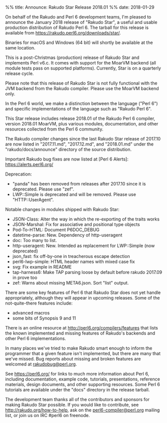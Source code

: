 %% title: Announce: Rakudo Star Release 2018.01
%% date: 2018-01-29

On behalf of the Rakudo and Perl 6 development teams, I'm pleased to
announce the January 2018 release of "Rakudo Star", a useful and
usable production distribution of Rakudo Perl 6. The tarball for this
release is available from <a href="https://rakudo.perl6.org/downloads/star/">https://rakudo.perl6.org/downloads/star/</a>.

Binaries for macOS and Windows (64 bit) will shortly be available at
the same location.

This is a post-Christmas (production) release of Rakudo Star and
implements Perl v6.c. It comes with support for the MoarVM backend
(all module tests pass on supported platforms). Currently, Star is on
a quarterly release cycle.

Please note that this release of Rakudo Star is not fully functional
with the JVM backend from the Rakudo compiler. Please use the MoarVM
backend only.

In the Perl 6 world, we make a distinction between the language ("Perl
6") and specific implementations of the language such as "Rakudo Perl
6".

This Star release includes release 2018.01 of the Rakudo Perl 6
compiler, version 2018.01 MoarVM, plus various modules, documentation,
and other resources collected from the Perl 6 community.

The Rakudo compiler changes since the last Rakudo Star release of
2017.10 are now listed in "2017.11.md", "2017.12.md", and "2018.01.md"
under the "rakudo/docs/announce" directory of the source distribution.

Important Rakudo bug fixes are now listed at [Perl 6 Alerts]:
<a href="https://alerts.perl6.org/">https://alerts.perl6.org/</a>

Deprecation:

+ "panda" has been removed from releases after 2017.10 since it is
deprecated. Please use "zef".
+ LWP::Simple is deprecated and will be removed. Please use "HTTP::UserAgent".

Notable changes in modules shipped with Rakudo Star:

+ JSON-Class: Alter the way in which the re-exporting of the traits works
+ JSON-Marshal: Fix for associative and positional type objects
+ Pod-To-HTML: Document P6DOC_DEBUG
+ datetime-parse: New. Dependency of http-useragent
+ doc: Too many to list.
+ http-useragent: New. Intended as replacement for LWP::Simple (now deprecated)
+ json_fast: fix off-by-one in treacherous escape detection
+ perl6-lwp-simple: HTML header names with mixed case fix
+ svg: Fix example in README
+ tap-harness6: Make TAP parsing loose by default before rakudo
2017.09 in prove too
+ zef: Warns about missing META6.json. Sort "list" output.

There are some key features of Perl 6 that Rakudo Star does not yet
handle appropriately, although they will appear in upcoming releases.
Some of the not-quite-there features include:

+ advanced macros
+ some bits of Synopsis 9 and 11


There is an online resource at <a href="http://perl6.org/compilers/features">http://perl6.org/compilers/features</a>
that lists the known implemented and missing features of Rakudo's
backends and other Perl 6 implementations.

In many places we've tried to make Rakudo smart enough to inform the
programmer that a given feature isn't implemented, but there are many
that we've missed. Bug reports about missing and broken features are
welcomed at rakudobug@perl.org.

See <a href="https://perl6.org/">https://perl6.org/</a> for links to much more information about Perl
6, including documentation, example code, tutorials, presentations,
reference materials, design documents, and other supporting resources.
Some Perl 6 tutorials are available under the "docs" directory in the
release tarball.

The development team thanks all of the contributors and sponsors for
making Rakudo Star possible. If you would like to contribute, see
<a href="http://rakudo.org/how-to-help">http://rakudo.org/how-to-help</a>, ask on the perl6-compiler@perl.org
mailing list, or join us on IRC #perl6 on freenode.